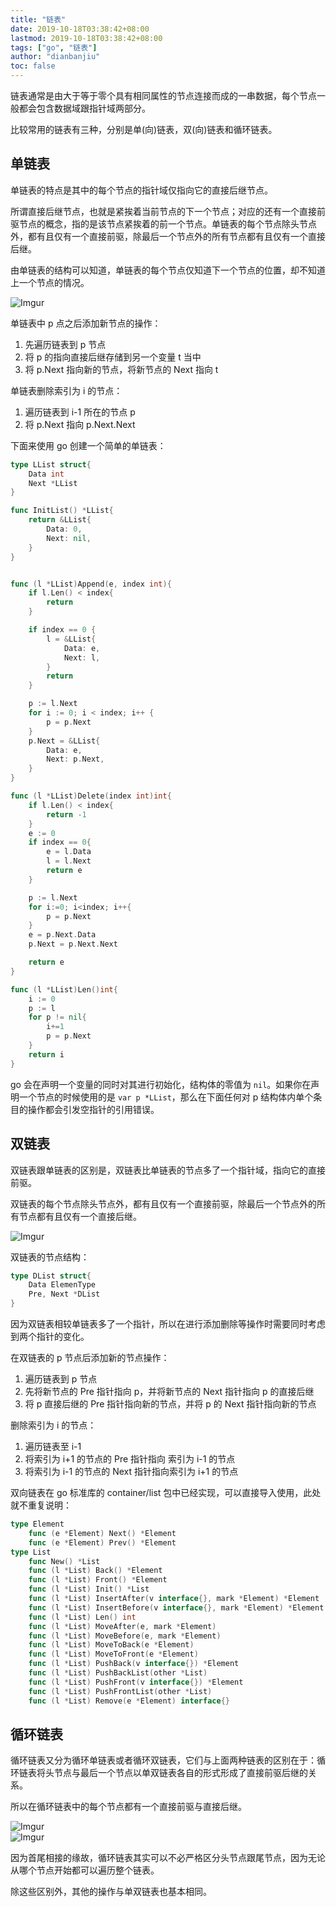 ```yaml
---
title: "链表"
date: 2019-10-18T03:38:42+08:00
lastmod: 2019-10-18T03:38:42+08:00
tags: ["go", "链表"]
author: "dianbanjiu"
toc: false
---
```


链表通常是由大于等于零个具有相同属性的节点连接而成的一串数据，每个节点一般都会包含数据域跟指针域两部分。  

比较常用的链表有三种，分别是单(向)链表，双(向)链表和循环链表。  

## 单链表

单链表的特点是其中的每个节点的指针域仅指向它的直接后继节点。  

所谓直接后继节点，也就是紧挨着当前节点的下一个节点；对应的还有一个直接前驱节点的概念，指的是该节点紧挨着的前一个节点。单链表的每个节点除头节点外，都有且仅有一个直接前驱，除最后一个节点外的所有节点都有且仅有一个直接后继。  

由单链表的结构可以知道，单链表的每个节点仅知道下一个节点的位置，却不知道上一个节点的情况。  

![Imgur](https://i.imgur.com/dymCnVC.png)

单链表中 p 点之后添加新节点的操作：  
1. 先遍历链表到 p 节点  
2. 将 p 的指向直接后继存储到另一个变量 t 当中  
3. 将 p.Next 指向新的节点，将新节点的 Next 指向 t  

单链表删除索引为 i 的节点：  
1. 遍历链表到 i-1 所在的节点 p  
2. 将 p.Next 指向 p.Next.Next  


下面来使用 go 创建一个简单的单链表：  

```go
type LList struct{
	Data int
	Next *LList
}

func InitList() *LList{
	return &LList{
		Data: 0,
		Next: nil,
	}
}


func (l *LList)Append(e, index int){
	if l.Len() < index{
		return
	}

	if index == 0 {
		l = &LList{
			Data: e,
			Next: l,
		}
		return
	}

	p := l.Next
	for i := 0; i < index; i++ {
		p = p.Next
	}
	p.Next = &LList{
		Data: e,
		Next: p.Next,
	}
}

func (l *LList)Delete(index int)int{
	if l.Len() < index{
		return -1
	}
	e := 0
	if index == 0{
		e = l.Data
		l = l.Next
		return e
	}

	p := l.Next
	for i:=0; i<index; i++{
		p = p.Next
	}
	e = p.Next.Data
	p.Next = p.Next.Next

	return e
}

func (l *LList)Len()int{
	i := 0
	p := l
	for p != nil{
		i+=1
		p = p.Next
	}
	return i
}
```

go 会在声明一个变量的同时对其进行初始化，结构体的零值为 `nil`。如果你在声明一个节点的时候使用的是 `var p *LList`，那么在下面任何对 p 结构体内单个条目的操作都会引发空指针的引用错误。  

## 双链表

双链表跟单链表的区别是，双链表比单链表的节点多了一个指针域，指向它的直接前驱。  

双链表的每个节点除头节点外，都有且仅有一个直接前驱，除最后一个节点外的所有节点都有且仅有一个直接后继。  

![Imgur](https://i.imgur.com/AaYzcRX.png)

双链表的节点结构：  
```go
type DList struct{
    Data ElemenType
    Pre, Next *DList
}
```

因为双链表相较单链表多了一个指针，所以在进行添加删除等操作时需要同时考虑到两个指针的变化。  

在双链表的 p 节点后添加新的节点操作：  
1. 遍历链表到 p 节点  
2. 先将新节点的 Pre 指针指向 p，并将新节点的 Next 指针指向 p 的直接后继  
3. 将 p 直接后继的 Pre 指针指向新的节点，并将 p 的 Next 指针指向新的节点  

删除索引为 i 的节点：  
1. 遍历链表至 i-1  
2. 将索引为 i+1 的节点的 Pre 指针指向 索引为 i-1 的节点  
3. 将索引为 i-1 的节点的 Next 指针指向索引为 i+1 的节点   

双向链表在 go 标准库的 container/list 包中已经实现，可以直接导入使用，此处就不重复说明：  
```go
type Element
    func (e *Element) Next() *Element
    func (e *Element) Prev() *Element
type List
    func New() *List
    func (l *List) Back() *Element
    func (l *List) Front() *Element
    func (l *List) Init() *List
    func (l *List) InsertAfter(v interface{}, mark *Element) *Element
    func (l *List) InsertBefore(v interface{}, mark *Element) *Element
    func (l *List) Len() int
    func (l *List) MoveAfter(e, mark *Element)
    func (l *List) MoveBefore(e, mark *Element)
    func (l *List) MoveToBack(e *Element)
    func (l *List) MoveToFront(e *Element)
    func (l *List) PushBack(v interface{}) *Element
    func (l *List) PushBackList(other *List)
    func (l *List) PushFront(v interface{}) *Element
    func (l *List) PushFrontList(other *List)
    func (l *List) Remove(e *Element) interface{}

```

## 循环链表

循环链表又分为循环单链表或者循环双链表，它们与上面两种链表的区别在于：循环链表将头节点与最后一个节点以单双链表各自的形式形成了直接前驱后继的关系。  

所以在循环链表中的每个节点都有一个直接前驱与直接后继。  

![Imgur](https://i.imgur.com/vMXrmei.png)   
![Imgur](https://i.imgur.com/yErfKGJ.png)

因为首尾相接的缘故，循环链表其实可以不必严格区分头节点跟尾节点，因为无论从哪个节点开始都可以遍历整个链表。  

除这些区别外，其他的操作与单双链表也基本相同。  